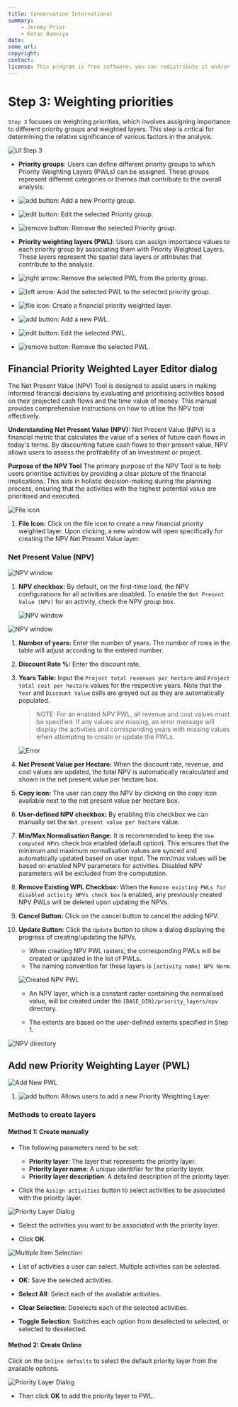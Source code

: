 ```yaml
---
title: Conservation International
summary:
    - Jeremy Prior
    - Ketan Bamniya
date:
some_url:
copyright:
contact:
license: This program is free software; you can redistribute it and/or modify it under the terms of the GNU Affero General Public License as published by the Free Software Foundation; either version 3 of the License, or (at your option) any later version.
---
```


# Step 3: Weighting priorities

`Step 3` focuses on weighting priorities, which involves assigning importance to different priority groups and weighted layers. This step is critical for determining the relative significance of various factors in the analysis.

![UI Step 3](img/manual-step3.png)

- **Priority groups**: Users can define different priority groups to which Priority Weighting Layers (PWLs) can be assigned. These groups represent different categories or themes that contribute to the overall analysis.

- ![add button](img/symbologyAdd.svg): Add a new Priority group.

- ![edit button](img/mActionToggleEditing.svg): Edit the selected Priority group.

- ![remove button](img/symbologyRemove.svg): Remove the selected Priority group.

- **Priority weighting layers (PWL)**: Users can assign importance values to each priority group by associating them with Priority Weighted Layers. These layers represent the spatial data layers or attributes that contribute to the analysis.

- ![right arrow](img/cplus_right_arrow.svg): Remove the selected PWL from the priority group.

- ![left arrow](img/cplus_left_arrow.svg): Add the selected PWL to the selected priority group.

- ![file icon](./img/mActionNewMap.svg): Create a financial priority weighted layer.

- ![add button](img/symbologyAdd.svg): Add a new PWL.

- ![edit button](img/mActionToggleEditing.svg): Edit the selected PWL.

- ![remove button](img/symbologyRemove.svg): Remove the selected PWL.

## Financial Priority Weighted Layer Editor dialog

The Net Present Value (NPV) Tool is designed to assist users in making informed financial decisions by evaluating and prioritising activities based on their projected cash flows and the time value of money. This manual provides comprehensive instructions on how to utilise the NPV tool effectively.

**Understanding Net Present Value (NPV):**
Net Present Value (NPV) is a financial metric that calculates the value of a series of future cash flows in today's terms. By discounting future cash flows to their present value, NPV allows users to assess the profitability of an investment or project.

**Purpose of the NPV Tool**
The primary purpose of the NPV Tool is to help users prioritise activities by providing a clear picture of the financial implications. This aids in holistic decision-making during the planning process, ensuring that the activities with the highest potential value are prioritised and executed.

![File icon](./img/step3-1.png)

1. **File Icon:** Click on the file icon to create a new financial priority weighted layer. Upon clicking, a new window will open specifically for creating the NPV Net Present Value layer.

### Net Present Value (NPV)

![NPV window](./img/step3-2.png)

1. **NPV checkbox:** By default, on the first-time load, the NPV configurations for all activities are disabled. To enable the `Net Present Value (NPV)` for an activity, check the NPV group box.

    ![NPV window](./img/step3-3.png)

![NPV window](./img/step3-4.png)

1. **Number of years:** Enter the number of years. The number of rows in the table will adjust according to the entered number.

2. **Discount Rate %:** Enter the discount rate.

3. **Years Table:** Input the `Project total revenues per hectare` and `Project total cost per hectare` values for the respective years. Note that the `Year` and `Discount Value` cells are greyed out as they are automatically populated.

    >NOTE: For an enabled NPV PWL, all revenue and cost values must be specified. If any values are missing, an error message will display the activities and corresponding years with missing values when attempting to create or update the PWLs.

    ![Error](./img/step3-5.png)

4. **Net Present Value per Hectare:** When the discount rate, revenue, and cost values are updated, the total NPV is automatically recalculated and shown in the net present value per hectare box.

5. **Copy icon:** The user can copy the NPV by clicking on the copy icon available next to the net present value per hectare box.

6. **User-defined NPV checkbox:** By enabling this checkbox we can manually set the `Net present value per hectare` value.

7. **Min/Max Normalisation Range:** It is recommended to keep the `Use computed NPVs` check box enabled (default option). This ensures that the minimum and maximum normalisation values are synced and automatically updated based on user input. The min/max values will be based on enabled NPV parameters for activities. Disabled NPV parameters will be excluded from the computation.

8. **Remove Existing WPL Checkbox:** When the `Remove existing PWLs for disabled activity NPVs check box` is enabled, any previously created NPV PWLs will be deleted upon updating the NPVs.

9. **Cancel Button:** Click on the cancel button to cancel the adding NPV.

10. **Update Button:** Click the `Update` button to show a dialog displaying the progress of creating/updating the NPVs.

    - When creating NPV PWL rasters, the corresponding PWLs will be created or updated in the list of PWLs.
    - The naming convention for these layers is `[activity name] NPV Norm`.

    ![Created NPV PWL](./img/step3-6.png)

    * An NPV layer, which is a constant raster containing the normalised value, will be created under the `{BASE_DIR}/priority_layers/npv` directory.

    * The extents are based on the user-defined extents specified in Step 1.

![NPV directory](./img/step3-7.png)

## Add new Priority Weighting Layer (PWL)

![Add New PWL](./img/step3-8.png)

1. ![add button](img/symbologyAdd.svg): Allows users to add a new Priority Weighting Layer.

### Methods to create layers

#### Method 1: Create manually 

- The following parameters need to be set:
    - **Priority layer**: The layer that represents the priority layer.
    - **Priority layer name**: A unique identifier for the priority layer.
    - **Priority layer description**: A detailed description of the priority layer.

- Click the `Assign activities` button to select activities to be associated with the priority layer.
  
![Priority Layer Dialog](img/step3-priority-layer-dialog-1.png)


- Select the activities you want to be associated with the priority layer.

- Click **OK**.

![Multiple Item Selection](img/step3-multiple-item-selection.png)


- List of activities a user can select. Multiple activities can be selected.

- **OK**: Save the selected activities.

- **Select All**: Select each of the available activities.

- **Clear Selection**: Deselects each of the selected activities.

- **Toggle Selection**: Switches each option from deselected to selected, or selected to deselected.

#### Method 2: Create Online

Click on the `Online defaults` to select the default priority layer from the available options.

![Priority Layer Dialog](img/step3-priority-layer-dialog-2.png)

- Then click **OK** to add the priority layer to PWL.



<!-- 
## Progress dialog

![Progress dialog](img/manual-processing-dialog.png)

- **Analysis Progress**: Progress of the current step.

- **Status**: A status message on the current analysis being performed.

- **View Report**: This button will remain disabled until the processing is done.

- **Hide**: This button will hide the  progress dialog.

- **Cancel**: Clicking this button will stop the processing.

- **Close**: Only visible once the processing stops. Will close the progress dialog.

### Report options

These options will be available once the analysis has finished. The options will stay disabled if the analysis failed

![Report options](img/manual-report-options.png)

- **Layout designer**: Opens the report in the QGIS layout designer.

- **Open PDF**: Opens the created PDF.

- **Help**: Takes the user to the User's documentation site.

Overall, Step 3 provides users with tools to assign priorities and weights to different factors, guiding the analysis process and helping to identify key areas of focus in the scenario.

Click [here](step-4.md) to explore the step 4 section.

Click [here](logs.md) to explore the log section. -->
